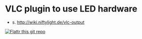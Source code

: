 VLC plugin to use LED hardware
==============================

* s. http://wiki.niftylight.de/vlc-output


[![Flattr this git repo](http://api.flattr.com/button/flattr-badge-large.png)](https://flattr.com/submit/auto?user_id=niftylight&url=https://github.com/niftylight/niftyled-vlc&title=niftyled-vlc&language=&tags=github&category=software)
